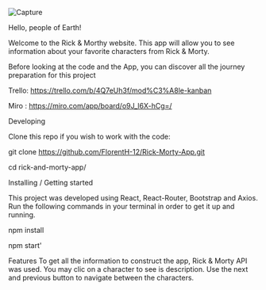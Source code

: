 
        
![Capture](https://user-images.githubusercontent.com/81359715/127032369-38edb898-6dac-40f5-bb1d-e777d61d1bff.JPG)

Hello, people of Earth!

Welcome to the Rick & Morthy website. This app will allow you to see information about your favorite characters from Rick & Morty. 


Before looking at the code and the App, you can discover all the journey preparation for this project

Trello: https://trello.com/b/4Q7eUh3f/mod%C3%A8le-kanban

Miro : https://miro.com/app/board/o9J_l6X-hCg=/

Developing

Clone this repo if you wish to work with the code:

git clone https://github.com/FlorentH-12/Rick-Morty-App.git

cd rick-and-morty-app/

Installing / Getting started

This project was developed using React, React-Router, Bootstrap and Axios. Run the following commands in your terminal in order to get it up and running.

npm install

npm start'

Features
To get all the information to construct the app, Rick & Morty API was used.
You may clic on a character to see is description.
Use the next and previous button to navigate between the characters.
